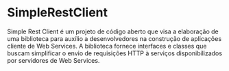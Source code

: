 # SimpleRestClient
Simple Rest Client é um projeto de código aberto que visa a elaboração de uma biblioteca para auxílio a desenvolvedores na construção de aplicações cliente de Web Services. A biblioteca fornece interfaces e classes que buscam simplificar o envio de requisições HTTP à serviços disponibilizados por servidores de Web Services.

